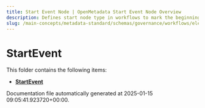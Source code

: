 ```yaml
---
title: Start Event Node | OpenMetadata Start Event Node Overview
description: Defines start node type in workflows to mark the beginning of automated or manual process flows.
slug: /main-concepts/metadata-standard/schemas/governance/workflows/elements/nodes/startevent
---
```


# StartEvent

This folder contains the following items:

- [**StartEvent**](/main-concepts/metadata-standard/schemas/governance/workflows/elements/nodes/startevent/startevent)


Documentation file automatically generated at 2025-01-15 09:05:41.923720+00:00.
